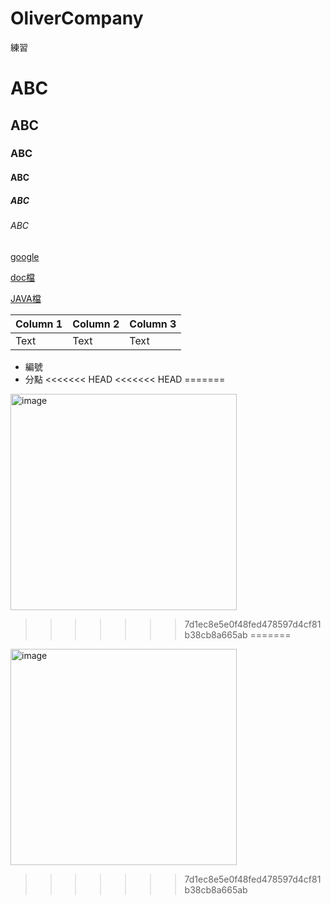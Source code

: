 # OliverCompany
練習

# ABC
## ABC
### ABC
#### ABC
##### ABC
###### ABC

[google](https://google.com)

[doc檔](Annotation.docx)

[JAVA檔](OliverCompany/src/main/java/vo/CartTable.java)

| Column 1 | Column 2 | Column 3 |
| -------- | -------- | -------- |
| Text     | Text     | Text     |


- 編號 
- 分點
<<<<<<< HEAD
<<<<<<< HEAD
=======

<img width="362" height="346" alt="image" src="https://github.com/user-attachments/assets/d08dfbd0-5237-4fce-8d53-da21395accec" />

>>>>>>> 7d1ec8e5e0f48fed478597d4cf81b38cb8a665ab
=======

<img width="362" height="346" alt="image" src="https://github.com/user-attachments/assets/d08dfbd0-5237-4fce-8d53-da21395accec" />

>>>>>>> 7d1ec8e5e0f48fed478597d4cf81b38cb8a665ab
